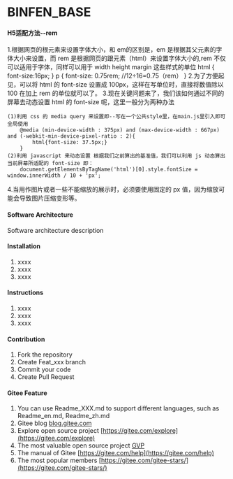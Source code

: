# BINFEN_BASE

#### H5适配方法--rem
1.根据网页的根元素来设置字体大小，和 em的区别是，em 是根据其父元素的字体大小来设置，而 rem 是根据网页的跟元素（html）来设置字体大小的,rem 不仅可以适用于字体，同样可以用于 width height margin 这些样式的单位
html {
    font-size:16px;
}
p {
    font-size: 0.75rem; //12÷16=0.75（rem）
}
2.为了方便起见，可以将 html 的 font-size 设置成 100px，这样在写单位时，直接将数值除以 100 在加上 rem 的单位就可以了。
3.现在关键问题来了，我们该如何通过不同的屏幕去动态设置 html 的 font-size 呢，这里一般分为两种办法

    (1)利用 css 的 media query 来设置即--写在一个公共style里，在main.js里引入即可全局使用
        @media (min-device-width : 375px) and (max-device-width : 667px) and (-webkit-min-device-pixel-ratio : 2){
            html{font-size: 37.5px;}
        }
    (2)利用 javascript 来动态设置 根据我们之前算出的基准值，我们可以利用 js 动态算出当前屏幕所适配的 font-size 即：
        document.getElementsByTagName('html')[0].style.fontSize = window.innerWidth / 10 + 'px';
4.当用作图片或者一些不能缩放的展示时，必须要使用固定的 px 值，因为缩放可能会导致图片压缩变形等。

#### Software Architecture
Software architecture description

#### Installation

1.  xxxx
2.  xxxx
3.  xxxx

#### Instructions

1.  xxxx
2.  xxxx
3.  xxxx

#### Contribution

1.  Fork the repository
2.  Create Feat_xxx branch
3.  Commit your code
4.  Create Pull Request


#### Gitee Feature

1.  You can use Readme\_XXX.md to support different languages, such as Readme\_en.md, Readme\_zh.md
2.  Gitee blog [blog.gitee.com](https://blog.gitee.com)
3.  Explore open source project [https://gitee.com/explore](https://gitee.com/explore)
4.  The most valuable open source project [GVP](https://gitee.com/gvp)
5.  The manual of Gitee [https://gitee.com/help](https://gitee.com/help)
6.  The most popular members  [https://gitee.com/gitee-stars/](https://gitee.com/gitee-stars/)
